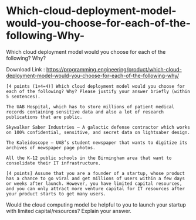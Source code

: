 # Which-cloud-deployment-model-would-you-choose-for-each-of-the-following-Why-
Which cloud deployment model would you choose for each of the following? Why?


Download Link : https://programming.engineering/product/which-cloud-deployment-model-would-you-choose-for-each-of-the-following-why/

    [4 points (1×4=4)] Which cloud deployment model would you choose for each of the following? Why? Please justify your answer briefly (within 5 sentences).

    The UAB Hospital, which has to store millions of patient medical records containing sensitive data and also a lot of research publications that are public.

    Skywalker Saber Industries — A galactic defense contractor which works on 100% confidential, sensitive, and secret data on lightsaber design.

    The Kaleidoscope — UAB’s student newspaper that wants to digitize its archives of newspaper page photos.

    All the K-12 public schools in the Birmingham area that want to consolidate their IT infrastructure.

    [4 points] Assume that you are a founder of a startup, whose product has a chance to go viral and get millions of users within a few days or weeks after launch. However, you have limited capital resources, and you can only attract more venture capital for IT resources after your product starts to get many users.

Would the cloud computing model be helpful to you to launch your startup with limited capital/resources? Explain your answer.


